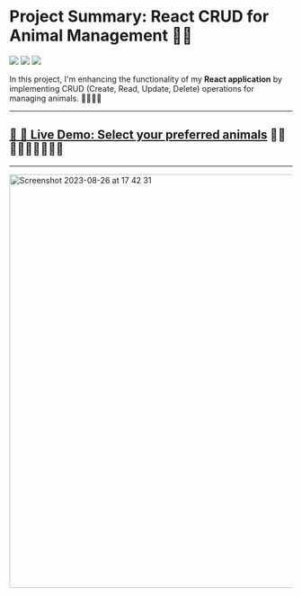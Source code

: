# Project Summary: React CRUD for Animal Management 🐾🚀 
![](https://skillicons.dev/icons?i=react)
![](https://skillicons.dev/icons?i=javascript)
![](https://skillicons.dev/icons?i=css)



In this project, I'm enhancing the functionality of my **React application** by implementing CRUD (Create, Read, Update, Delete) operations for managing animals. 🦁🐘🐶🐱

--------------------------------------------


## [🐾 🎯 Live Demo: Select your preferred animals](https://maryhbb.github.io/react-CRUD-animal) 🐰🦋🐸🐶🐷🐣🐢🐳🦚



-------------------------------
<img width="736" alt="Screenshot 2023-08-26 at 17 42 31" src="https://github.com/maryhbb/react-CRUD-animal/assets/76174247/80c3026d-06fc-4a4f-829c-c49bd9817afb">
